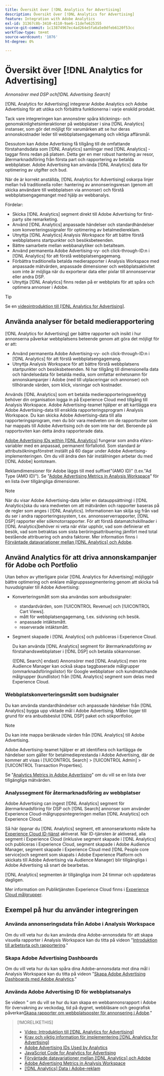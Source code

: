 ```yaml
---
title: Översikt över [!DNL Analytics for Advertising]
description: Översikt över [!DNL Analytics for Advertising]
feature: Integration with Adobe Analytics
exl-id: 31367c8b-3410-4110-9ae6-11defe625355
source-git-commit: 1c13874967ec4ad264e5fa6a5e0dfeb6120f53cc
workflow-type: tm+mt
source-wordcount: '1076'
ht-degree: 0%

---
```


# Översikt över [!DNL Analytics for Advertising]

*Annonsörer med DSP och[!DNL Advertising Search]*

[!DNL Analytics for Advertising] integrerar Adobe Analytics och Adobe Advertising för att utöka och förbättra funktionerna i varje enskild produkt.

Tack vare integreringen kan annonsörer spåra klicknings- och genomskinlighetsinteraktioner på webbplatser i sina [!DNL Analytics] instanser, som gör det möjligt för varumärken att se hur deras annonskostnader leder till webbplatsengagemang och viktiga affärsmål.

Dessutom kan Adobe Advertising få tillgång till de omfattande förstahandsdata som [!DNL Analytics] samlingar med [!DNL Analytics] -taggar finns redan på platsen. Detta ger en mer robust hantering av resor, återmarknadsföring från första part och rapportering av betalda webbplatser. Adobe Advertising kan använda [!DNL Analytics] data för optimering av utgifter och bud.

När de är korrekt anställda, [!DNL Analytics for Advertising] oskarpa linjer mellan två traditionella roller: hantering av annonseringsresan (genom att skicka användare till webbplatsen via annonser) och förstå webbplatsengagemanget med hjälp av webbanalys.

Fördelar:

* Skicka [!DNL Analytics] segment direkt till Adobe Advertising for first-party site remarketing.
* Använd [!DNL Analytics] anpassade händelser och standardhändelser som konverteringssignaler för optimering av betalmediereklam.
* Utnyttja [!DNL Analytics] Analysis Workspace för att bättre förstå webbplatsens startpunkter och besöksbeteenden.
* Bättre samarbete mellan webbanalytiker och betalteam.
* Använd permanenta Adobe Advertising-vy- och click-through-ID:n i [!DNL Analytics] för att förstå webbplatsengagemang.
* Förbättra traditionella betalda medierapporter i Analysis Workspace med anpassade mätvärden, anpassade dimensioner och webbplatsaktivitet som inte är möjliga när du exporterar data eller pixlar till annonsservrar eller andra DSP.
* Utnyttja [!DNL Analytics] finns redan på er webbplats för att spåra och optimera annonser i Adobe.

>[!TIP]
>
> Se en [videointroduktion till [!DNL Analytics for Advertising]](https://experienceleague.adobe.com/docs/advertising-cloud-learn/tutorials/analytics/intro-a4adc.html?lang=en#analytics).

## Använda analyser för betald medierapportering

[!DNL Analytics for Advertising] ger bättre rapporter och insikt i hur annonserna påverkar webbplatsens beteende genom att göra det möjligt för er att:

* Använd permanenta Adobe Advertising-vy- och click-through-ID:n i [!DNL Analytics] för att förstå webbplatsengagemang.
* Utnyttja Analysis Workspace för att bättre förstå webbplatsens startpunkter och besöksbeteenden. Ni har tillgång till dimensionella data och händelsedata för betalda media, som omfattar enhetsnamn för annonskampanjer i Adobe (ned till utplaceringar och annonser) och tillhörande värden, som klick, visningar och kostnader.

Används [!DNL Analytics] som ert betalda medierapporteringsverktyg behöver din organisation logga in på Experience Cloud med tillgång till Analysis Workspace. Adobe Advertising-teamet hjälper er att kartlägga era Adobe Advertising-data till enskilda rapporteringsprogram i Analysis Workspace. Du kan skicka Adobe Advertising-data till alla rapporteringsprogram, men du bör vara medveten om de rapportsviter som har mappats till Adobe Advertising och de som inte har det. Beroende på rapportsviten kan detta ändra rapporterade data.

[Adobe Advertising IDs within [!DNL Analytics]](ids.md) fungerar som andra eVars-variabler med en anpassad, permanent förfallotid. Som standard är attributsökningsfönstret inställt på 60 dagar under Adobe Advertising-implementeringen. Om du vill ändra den här inställningen arbetar du med [!DNL Adobe] kontoteam.

Reklamdimensioner för Adobe läggs till med suffixet&quot;(AMO ID)&quot; (t.ex.&quot;Ad Type (AMO ID)&quot;). Se &quot;[Adobe Advertising Metrics in Analysis Workspace](advertising-metrics-in-analytics.md)&quot; för en lista över tillgängliga dimensioner.

>[!NOTE]
>
> När du visar Adobe Advertising-data (eller en datauppsättning) i [!DNL Analytics]ska du vara medveten om att mätvärden och rapporter baseras på de regler som anges i [!DNL Analytics]. Informationen kan skilja sig från vad du ser i andra rapporteringssystem, t.ex. annonsserverrapporter, [!DNL DSP] rapporter eller sökmotorrapporter. För att förstå datamatchskillnader i [!DNL Analytics]behöver ni veta när eVar upphör, vad som definierar ett besök, vad som betraktas som sista beröringsattribuering jämfört med total bestående attribuering och andra faktorer. Mer information finns i [Förväntade datavariationer mellan [!DNL Analytics] och Adobe](data-variances.md).

## Använd Analytics för att driva annonskampanjer för Adobe och Portfolio

Utan behov av ytterligare pixlar [!DNL Analytics for Advertising] möjliggör bättre optimering och enklare målgruppssegmentering genom att skicka två huvudsignaler till Adobe Advertising:

* Konverteringsmått som ska användas som anbudssignaler:
   * standardvärden, som [!UICONTROL Revenue] och [!UICONTROL Cart Views].
   * mått för webbplatsengagemang, t.ex. sidvisning och besök.
   * anpassade intäktsmått.
   * reserverade intäktsmått.
* Segment skapade i [!DNL Analytics] och publiceras i Experience Cloud.

   Du kan använda [!DNL Analytics] segment för återmarknadsföring av förstahandswebbplatser i [!DNL DSP] och betalda sökannonser.

   ([!DNL Search] endast) Annonsörer med [!DNL Analytics] men inte Audience Manager kan också skapa taggbaserade målgrupper (ommarknadsföringslistor) för Google webbplatser och kundmatchande målgrupper (kundlistor) från [!DNL Analytics] segment som delas med Experience Cloud.

### Webbplatskonverteringsmått som budsignaler

Du kan använda standardhändelser och anpassade händelser från [!DNL Analytics] bygga upp viktade mål i Adobe Advertising. Målen ligger till grund för era anbudsbeslut [!DNL DSP] paket och sökportfolior.

>[!NOTE]
>
> Du kan inte mappa beräknade värden från [!DNL Analytics] till Adobe Advertising.

Adobe Advertising-teamet hjälper er att identifiera och kartlägga de händelser som gäller för betalmedieprestanda i Adobe Advertising, där de kommer att visas i [!UICONTROL Search] > [!UICONTROL Admin] > [!UICONTROL Transaction Properties].

Se &quot;[Analytics Metrics in Adobe Advertising](analytics-data-in-advertising.md)&quot; om du vill se en lista över tillgängliga mätvärden.

### Analyssegment för återmarknadsföring av webbplatser

Adobe Advertising can ingest [!DNL Analytics] segment för återmarknadsföring för DSP och [!DNL Search] annonser som använder Experience Cloud-målgruppsintegreringen mellan [!DNL Analytics] och Experience Cloud.

Så här öppnar du [!DNL Analytics] segment, ett annonserarkonto måste ha [Experience Cloud ID-tjänst](https://experienceleague.adobe.com/docs/id-service/using/home.html) aktiverat. När ID-tjänsten är aktiverad, alla segment i Experience Cloud (inklusive segment skapade i [!DNL Analytics] och publiceras i Experience Cloud, segment skapade i Adobe Audience Manager, segment skapade i Experience Cloud med [!DNL People core service]och segment som skapats i Adobe Experience Platform och skickats till Adobe Advertising via Audience Manager) blir tillgängliga i Adobe Advertising så snart de bearbetas.

[!DNL Analytics] segmenten är tillgängliga inom 24 timmar och uppdateras dagligen.

Mer information om Publiktjänsten Experience Cloud finns i [Experience Cloud målgrupper](https://experienceleague.adobe.com/docs/core-services/interface/audiences/audience-library.html).

## Exempel på hur du använder integreringen

### Använda annonseringsdata från Adobe i Analysis Workspace

Om du vill veta hur du kan använda dina Adobe-annonsdata för att skapa visuella rapporter i Analysis Workspace kan du titta på videon &quot;[Introduktion till arbetsyta och rapportering](https://experienceleague.adobe.com/docs/advertising-cloud-learn/tutorials/analytics/analytics-analysis-workspace-a4adc.html).&quot;

### Skapa Adobe Advertising Dashboards

Om du vill veta hur du kan spåra dina Adobe-annonsdata mot dina mål i Analysis Workspace kan du titta på videon &quot;[Skapa Adobe Advertising Dashboards med Adobe Analytics](https://experienceleague.adobe.com/docs/advertising-cloud-learn/tutorials/analytics/analytics-dashboards-a4adc.html).&quot;

### Använda Adobe Advertising ID för webbplatsanalys

Se videon &quot; om du vill se hur du kan skapa en webbannonsrapport i Adobe för övervakning av veckodag, tid på dygnet, webbläsare och geografisk påverkan[Skapa rapporter om webbplatsposter för annonsering i Adobe](https://experienceleague.adobe.com/docs/advertising-cloud-learn/tutorials/analytics/analytics-site-entry-a4adc.html).&quot;

>[!MORELIKETHIS]
>
>* [Video: Introduktion till [!DNL Analytics for Advertising]](https://experienceleague.adobe.com/docs/advertising-cloud-learn/tutorials/analytics/intro-a4adc.html)
>* [Krav och viktig information för implementering [!DNL Analytics for Advertising]](prerequisites.md)
>* [Adobe Advertising IDs Used by Analytics](ids.md)
>* [JavaScript Code for Analytics for Advertising](/help/integrations/analytics/javascript.md)
>* [Förväntade datavariationer mellan [!DNL Analytics] och Adobe](data-variances.md)
>* [Adobe Advertising Metrics in Analysis Workspace](/help/integrations/analytics/advertising-metrics-in-analytics.md)
>* [[!DNL Analytics] Data i Adobe-reklam](/help/integrations/analytics/analytics-data-in-advertising.md)

